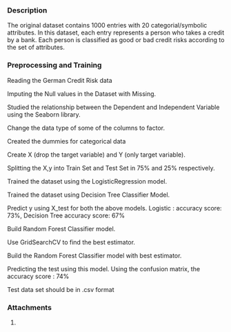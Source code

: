 <H3><B>Description</B></H3>

The original dataset contains 1000 entries with 20 categorial/symbolic attributes. In this dataset, each entry represents a person who takes a credit by a bank. Each person is classified as good or bad credit risks according to the set of attributes.

<B><H3>Preprocessing and Training</B></H3>

Reading the German Credit Risk data

Imputing the Null values in the Dataset with Missing.

Studied the relationship between the Dependent and Independent Variable using the Seaborn library.

Change the data type of some of the columns to factor.

Created the dummies for categorical data

Create X (drop the target variable) and Y (only target variable).

Splitting the X,y into Train Set and Test Set in 75% and 25% respectively.

Trained the dataset using the LogisticRegression model.

Trained the dataset using Decision Tree Classifier Model.

Predict y using X_test for both the above models. Logistic : accuracy score: 73%, Decision Tree accuracy score: 67%

Build Random Forest Classifier model.

Use GridSearchCV to find the best estimator.

Build the Random Forest Classifier model with best estimator.

Predicting the test using this model. Using the confusion matrix, the accuracy score : 74%

Test data set should be in .csv format

<H3><B>Attachments</B></H3>

1) 
